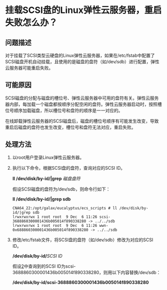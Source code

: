 # 挂载SCSI盘的Linux弹性云服务器，重启失败怎么办？<a name="ZH-CN_TOPIC_0087382187"></a>

## 问题描述<a name="section3414486317516"></a>

对于挂载了SCSI类型云硬盘的Linux弹性云服务器，如果在/etc/fstab中配置了SCSI磁盘开机自动挂载，且使用的是磁盘的盘符（如/dev/sdb）进行配置，弹性云服务器可能重启失败。

## 可能原因<a name="section20153596175411"></a>

SCSI磁盘的分配与磁盘的槽位号、弹性云服务器中可用的盘符有关。弹性云服务器内部，每加载一个磁盘都按顺序分配空闲的盘符。弹性云服务器启动时，按照槽位号顺序加载磁盘，所以槽位号和盘符的顺序是一一对应的。

在线卸载弹性云服务器的SCSI磁盘后，磁盘的槽位号顺序有可能发生改变，导致重启后磁盘的盘符也发生改变，槽位号和盘符无法对应，重启失败。

## 处理方法<a name="section17730319204351"></a>

1.  以root用户登录Linux弹性云服务器。
2.  <a name="li2064141120446"></a>执行以下命令，根据SCSI盘的盘符，查询对应的SCSI ID。

    **ll /dev/disk/by-id/|grep** _磁盘盘符_

    假设SCSI磁盘的盘符为/dev/sdb，则命令行如下：

    **ll /dev/disk/by-id/|grep sdb**

    ```
    CNA64_22:/opt/galax/eucalyptus/ecs_scripts # ll /dev/disk/by-id/|grep sdb
    lrwxrwxrwx 1 root root  9 Dec  6 11:26 scsi-3688860300001436b005014f890338280 -> ../../sdb
    lrwxrwxrwx 1 root root  9 Dec  6 11:26 wwn-0x688860300001436b005014f890338280 -> ../../sdb
    ```

3.  修改/etc/fstab文件，将SCSI盘的盘符（如/dev/sdb）修改为对应的SCSI ID。

    **/dev/disk/by-id/**_SCSI ID_

    假设[2](#li2064141120446)中查询到的SCSI ID为scsi-3688860300001436b005014f890338280，则用以下内容替换/dev/sdb：

    **/dev/disk/by-id/scsi-3688860300001436b005014f890338280**


